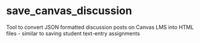 # save_canvas_discussion
Tool to convert JSON formatted discussion posts on Canvas LMS into HTML files - similar to saving student text-entry assignments
